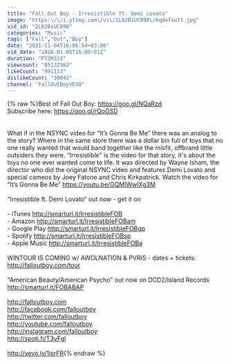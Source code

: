 ```yaml
---
title: "Fall Out Boy - Irresistible ft. Demi Lovato"
image: "https:\/\/i.ytimg.com\/vi\/2Lb2BiUC898\/hqdefault.jpg"
vid_id: "2Lb2BiUC898"
categories: "Music"
tags: ["Fall","Out","Boy"]
date: "2021-11-04T16:06:54+03:00"
vid_date: "2016-01-05T16:00:01Z"
duration: "PT3M31S"
viewcount: "85132363"
likeCount: "991113"
dislikeCount: "30842"
channel: "FallOutBoyVEVO"
---
```

{% raw %}Best of Fall Out Boy: <a rel="nofollow" target="blank" href="https://goo.gl/NQaRzd">https://goo.gl/NQaRzd</a><br />Subscribe here: <a rel="nofollow" target="blank" href="https://goo.gl/rQoGSD">https://goo.gl/rQoGSD</a><br /><br /><br />What if in the NSYNC video for “It’s Gonna Be Me” there was an analog to the story? Where in the same store there was a dollar bin full of toys that no one really wanted that would band together like the misfit, offbrand little outsiders they were. “Irresistible&quot; is the video for that story, it's about the toys no one ever wanted come to life. It was directed by Wayne Isham, the director who did the original NSYNC video and features Demi Lovato and special cameos by Joey Fatone and Chris Kirkpatrick. Watch the video for “It’s Gonna Be Me” <a rel="nofollow" target="blank" href="https://youtu.be/GQMlWwIXg3M">https://youtu.be/GQMlWwIXg3M</a><br /> <br />“Irresistible ft. Demi Lovato” out now - get it on<br /> <br />- iTunes <a rel="nofollow" target="blank" href="http://smarturl.it/IrresistibleFOB">http://smarturl.it/IrresistibleFOB</a><br />- Amazon <a rel="nofollow" target="blank" href="http://smarturl.it/IrresistibleFOBam">http://smarturl.it/IrresistibleFOBam</a> <br />- Google Play <a rel="nofollow" target="blank" href="http://smarturl.it/IrresistibleFOBgp">http://smarturl.it/IrresistibleFOBgp</a> <br />- Spotify <a rel="nofollow" target="blank" href="http://smarturl.it/IrresistibleFOBsp">http://smarturl.it/IrresistibleFOBsp</a> <br />- Apple Music <a rel="nofollow" target="blank" href="http://smarturl.it/IrresistibleFOBa">http://smarturl.it/IrresistibleFOBa</a><br /> <br />WINTOUR IS COMING w/ AWOLNATION &amp; PVRIS - dates + tickets: <a rel="nofollow" target="blank" href="http://falloutboy.com/tour">http://falloutboy.com/tour</a> <br /> <br />&quot;American Beauty/American Psycho&quot; out now on DCD2/Island Records <a rel="nofollow" target="blank" href="http://smarturl.it/FOBABAP">http://smarturl.it/FOBABAP</a><br /> <br /><a rel="nofollow" target="blank" href="http://falloutboy.com">http://falloutboy.com</a><br /><a rel="nofollow" target="blank" href="http://facebook.com/falloutboy">http://facebook.com/falloutboy</a><br /><a rel="nofollow" target="blank" href="http://twitter.com/falloutboy">http://twitter.com/falloutboy</a><br /><a rel="nofollow" target="blank" href="http://youtube.com/falloutboy">http://youtube.com/falloutboy</a><br /><a rel="nofollow" target="blank" href="http://instagram.com/falloutboy">http://instagram.com/falloutboy</a><br /><a rel="nofollow" target="blank" href="http://spoti.fi/T3yFgI">http://spoti.fi/T3yFgI</a><br /><br /><a rel="nofollow" target="blank" href="http://vevo.ly/1isrFR">http://vevo.ly/1isrFR</a>{% endraw %}
